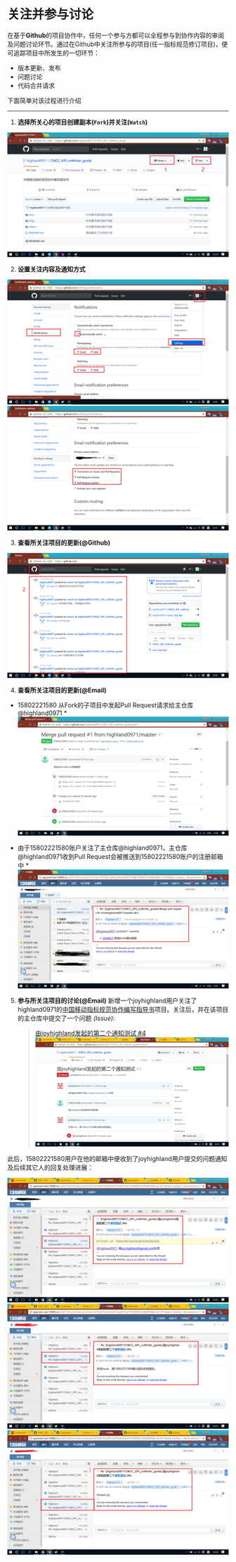 ﻿# 关注并参与讨论

在基于**Github**的项目协作中，任何一个参与方都可以全程参与到协作内容的审阅及问题讨论环节。通过在Github中关注所参与的项目(任一指标规范修订项目)，便可追踪项目中所发生的一切环节：
* 版本更新、发布
* 问题讨论
* 代码合并请求

下面简单对该过程进行介绍

---
1. **选择所关心的项目创建副本(`Fork`)并关注(`Watch`)**

![Fork & Watch](../imgs/image_watch_fork_1.png)

2. **设置关注内容及通知方式**

![Setting 1](../imgs/image_watch_setting_1.png)
![Setting 2](../imgs/image_watch_setting_2.png)

3. **查看所关注项目的更新(@Github)**

![Fork & Watch](../imgs/image_watch_fork_3.png)

4. **查看所关注项目的更新(@Email)**

* 15802221580 从Fork的子项目中发起Pull Request请求给主仓库@highland0971 *
![Fork & Watch](../imgs/image_watch_fork_4.png)

* 由于15802221580账户关注了主仓库@highland0971，主仓库@highland0971收到Pull Request会被推送到15802221580账户的注册邮箱中 *
![Fork & Watch](../imgs/image_watch_fork_5.png)

5. **参与所关注项目的讨论(@Email)**
新增一个joyhighland用户关注了 highland0971的[中国移动指标规范协作编写指导书](https://github.com/highland0971/CMCC_KPI_coWriter_guide)项目。关注后，并在该项目的主仓库中提交了一个问题 *(Issue)*: 
    > [由joyhighland发起的第二个通知测试 #4](https://github.com/highland0971/CMCC_KPI_coWriter_guide/issues/4)
![Fork & Watch](../imgs/image_watch_fork_6.png)

此后，15802221580用户在他的邮箱中便收到了joyhighland用户提交的问题通知及后续其它人的回复处理进展：

![Fork & Watch](../imgs/image_watch_fork_7.png)
![Fork & Watch](../imgs/image_watch_fork_8.png)
![Fork & Watch](../imgs/image_watch_fork_9.png)